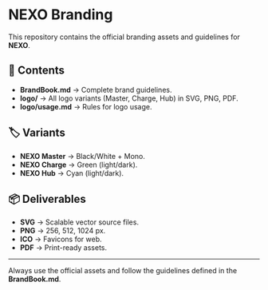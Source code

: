 # NEXO Branding

This repository contains the official branding assets and guidelines for **NEXO**.

## 📘 Contents

* **BrandBook.md** → Complete brand guidelines.
* **logo/** → All logo variants (Master, Charge, Hub) in SVG, PNG, PDF.
* **logo/usage.md** → Rules for logo usage.

## 🏷️ Variants

* **NEXO Master** → Black/White + Mono.
* **NEXO Charge** → Green (light/dark).
* **NEXO Hub** → Cyan (light/dark).

## 📦 Deliverables

* **SVG** → Scalable vector source files.
* **PNG** → 256, 512, 1024 px.
* **ICO** → Favicons for web.
* **PDF** → Print-ready assets.

---

Always use the official assets and follow the guidelines defined in the **BrandBook.md**.

